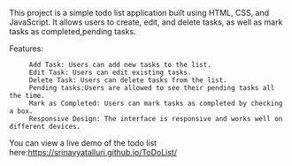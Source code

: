 This project is a simple todo list application built using HTML, CSS, and JavaScript. It allows users to create, edit, and delete tasks, as well as mark tasks as completed,pending tasks.

Features:

         Add Task: Users can add new tasks to the list.
         Edit Task: Users can edit existing tasks.
         Delete Task: Users can delete tasks from the list.
         Pending tasks:Users are allowed to see their pending tasks all the time.
         Mark as Completed: Users can mark tasks as completed by checking a box.
         Responsive Design: The interface is responsive and works well on different devices.

You can view a live demo of the todo list here:https://srinavyatalluri.github.io/ToDoList/         
         
